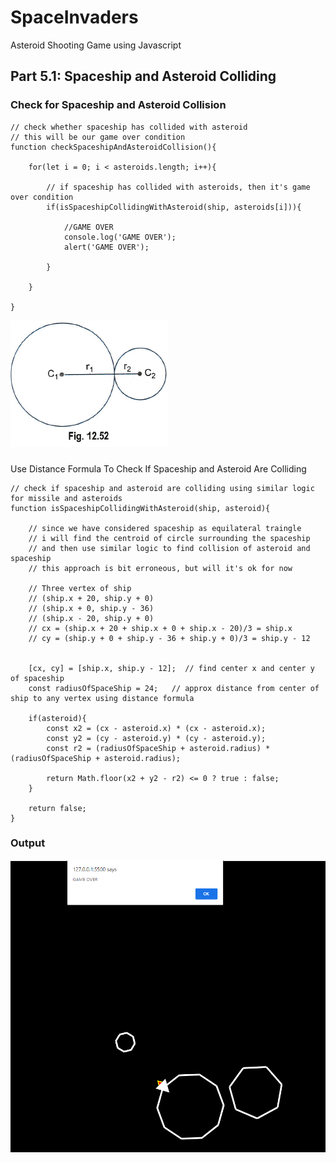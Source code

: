 # SpaceInvaders
Asteroid Shooting Game using Javascript

## Part 5.1: Spaceship and Asteroid Colliding

### Check for Spaceship and Asteroid Collision
```
// check whether spaceship has collided with asteroid
// this will be our game over condition
function checkSpaceshipAndAsteroidCollision(){

    for(let i = 0; i < asteroids.length; i++){

        // if spaceship has collided with asteroids, then it's game over condition
        if(isSpaceshipCollidingWithAsteroid(ship, asteroids[i])){

            //GAME OVER
            console.log('GAME OVER');
            alert('GAME OVER');

        }

    }

}
```

![distancebetweencircle.png](https://github.com/Shubham-Vishwakarma/SpaceInvaders/blob/main/part5-missilehittingasteroid/distancebetweencircle.png)
### 
Use Distance Formula To Check If Spaceship and Asteroid Are Colliding

```
// check if spaceship and asteroid are colliding using similar logic for missile and asteroids
function isSpaceshipCollidingWithAsteroid(ship, asteroid){

    // since we have considered spaceship as equilateral traingle
    // i will find the centroid of circle surrounding the spaceship
    // and then use similar logic to find collision of asteroid and spaceship
    // this approach is bit erroneous, but will it's ok for now 
    
    // Three vertex of ship
    // (ship.x + 20, ship.y + 0)
    // (ship.x + 0, ship.y - 36)
    // (ship.x - 20, ship.y + 0)
    // cx = (ship.x + 20 + ship.x + 0 + ship.x - 20)/3 = ship.x
    // cy = (ship.y + 0 + ship.y - 36 + ship.y + 0)/3 = ship.y - 12


    [cx, cy] = [ship.x, ship.y - 12];  // find center x and center y of spaceship
    const radiusOfSpaceShip = 24;   // approx distance from center of ship to any vertex using distance formula

    if(asteroid){
        const x2 = (cx - asteroid.x) * (cx - asteroid.x);
        const y2 = (cy - asteroid.y) * (cy - asteroid.y);
        const r2 = (radiusOfSpaceShip + asteroid.radius) * (radiusOfSpaceShip + asteroid.radius);

        return Math.floor(x2 + y2 - r2) <= 0 ? true : false;
    }

    return false;
}
```

### Output
![asteroidhittingspaceship.png](https://github.com/Shubham-Vishwakarma/SpaceInvaders/blob/main/part5.1-asteroidhittingship/asteroidhittingspaceship.png)